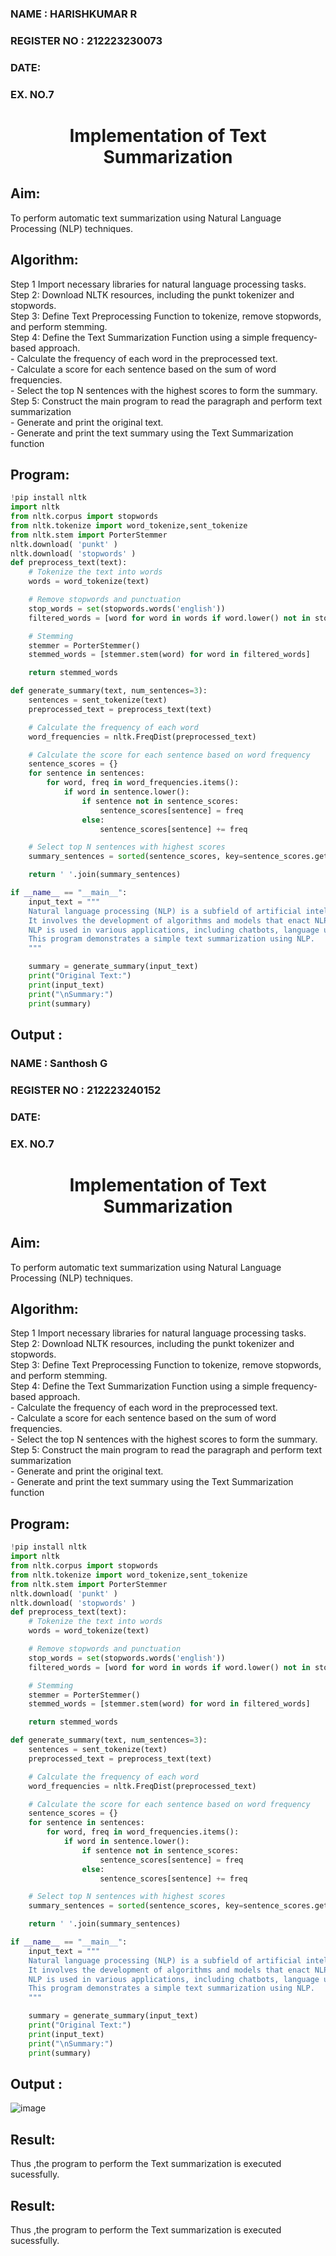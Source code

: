 ### NAME : HARISHKUMAR R
### REGISTER NO : 212223230073
### DATE:
<H3>EX. NO.7</H3><H1 ALIGN =CENTER>Implementation of Text  Summarization</H1>

## Aim: 
To perform automatic text summarization using Natural Language Processing (NLP) techniques. </BR>

## Algorithm:
Step 1 Import necessary libraries for natural language processing tasks.<BR>
Step 2: Download NLTK resources, including the punkt tokenizer and stopwords.<BR>
Step 3: Define Text Preprocessing Function to tokenize, remove stopwords, and perform stemming.<BR>
Step 4: Define the Text Summarization Function using a simple frequency-based approach.<br>
    - Calculate the frequency of each word in the preprocessed text.<br>
    - Calculate a score for each sentence based on the sum of word frequencies.<br>
    - Select the top N sentences with the highest scores to form the summary.<br>
Step 5: Construct the main program to read the paragraph  and perform text summarization<br>
      - Generate and print the original text.<br>
      - Generate and print the text summary using the  Text Summarization function<br>

## Program:
```py
!pip install nltk
import nltk
from nltk.corpus import stopwords
from nltk.tokenize import word_tokenize,sent_tokenize
from nltk.stem import PorterStemmer
nltk.download( 'punkt' )
nltk.download( 'stopwords' )
def preprocess_text(text):
    # Tokenize the text into words
    words = word_tokenize(text)

    # Remove stopwords and punctuation
    stop_words = set(stopwords.words('english'))
    filtered_words = [word for word in words if word.lower() not in stop_words and word.isalnum()]

    # Stemming
    stemmer = PorterStemmer()
    stemmed_words = [stemmer.stem(word) for word in filtered_words]

    return stemmed_words

def generate_summary(text, num_sentences=3):
    sentences = sent_tokenize(text)
    preprocessed_text = preprocess_text(text)

    # Calculate the frequency of each word
    word_frequencies = nltk.FreqDist(preprocessed_text)

    # Calculate the score for each sentence based on word frequency
    sentence_scores = {}
    for sentence in sentences:
        for word, freq in word_frequencies.items():
            if word in sentence.lower():
                if sentence not in sentence_scores:
                    sentence_scores[sentence] = freq
                else:
                    sentence_scores[sentence] += freq

    # Select top N sentences with highest scores
    summary_sentences = sorted(sentence_scores, key=sentence_scores.get, reverse=True)[:num_sentences]

    return ' '.join(summary_sentences)

if __name__ == "__main__":
    input_text = """
    Natural language processing (NLP) is a subfield of artificial intelligence.
    It involves the development of algorithms and models that enact NLP.
    NLP is used in various applications, including chatbots, language understanding, and language generation.
    This program demonstrates a simple text summarization using NLP.
    """

    summary = generate_summary(input_text)
    print("Original Text:")
    print(input_text)
    print("\nSummary:")
    print(summary)
```
## Output :
### NAME : Santhosh G
### REGISTER NO : 212223240152
### DATE:
<H3>EX. NO.7</H3><H1 ALIGN =CENTER>Implementation of Text  Summarization</H1>

## Aim: 
To perform automatic text summarization using Natural Language Processing (NLP) techniques. </BR>

## Algorithm:
Step 1 Import necessary libraries for natural language processing tasks.<BR>
Step 2: Download NLTK resources, including the punkt tokenizer and stopwords.<BR>
Step 3: Define Text Preprocessing Function to tokenize, remove stopwords, and perform stemming.<BR>
Step 4: Define the Text Summarization Function using a simple frequency-based approach.<br>
    - Calculate the frequency of each word in the preprocessed text.<br>
    - Calculate a score for each sentence based on the sum of word frequencies.<br>
    - Select the top N sentences with the highest scores to form the summary.<br>
Step 5: Construct the main program to read the paragraph  and perform text summarization<br>
      - Generate and print the original text.<br>
      - Generate and print the text summary using the  Text Summarization function<br>

## Program:
```py
!pip install nltk
import nltk
from nltk.corpus import stopwords
from nltk.tokenize import word_tokenize,sent_tokenize
from nltk.stem import PorterStemmer
nltk.download( 'punkt' )
nltk.download( 'stopwords' )
def preprocess_text(text):
    # Tokenize the text into words
    words = word_tokenize(text)

    # Remove stopwords and punctuation
    stop_words = set(stopwords.words('english'))
    filtered_words = [word for word in words if word.lower() not in stop_words and word.isalnum()]

    # Stemming
    stemmer = PorterStemmer()
    stemmed_words = [stemmer.stem(word) for word in filtered_words]

    return stemmed_words

def generate_summary(text, num_sentences=3):
    sentences = sent_tokenize(text)
    preprocessed_text = preprocess_text(text)

    # Calculate the frequency of each word
    word_frequencies = nltk.FreqDist(preprocessed_text)

    # Calculate the score for each sentence based on word frequency
    sentence_scores = {}
    for sentence in sentences:
        for word, freq in word_frequencies.items():
            if word in sentence.lower():
                if sentence not in sentence_scores:
                    sentence_scores[sentence] = freq
                else:
                    sentence_scores[sentence] += freq

    # Select top N sentences with highest scores
    summary_sentences = sorted(sentence_scores, key=sentence_scores.get, reverse=True)[:num_sentences]

    return ' '.join(summary_sentences)

if __name__ == "__main__":
    input_text = """
    Natural language processing (NLP) is a subfield of artificial intelligence.
    It involves the development of algorithms and models that enact NLP.
    NLP is used in various applications, including chatbots, language understanding, and language generation.
    This program demonstrates a simple text summarization using NLP.
    """

    summary = generate_summary(input_text)
    print("Original Text:")
    print(input_text)
    print("\nSummary:")
    print(summary)
```
## Output :
![image](https://github.com/user-attachments/assets/2df813dd-e226-4127-9729-4eec42bcc7ae)

## Result:
Thus ,the program to perform the Text summarization is executed sucessfully.


## Result:
Thus ,the program to perform the Text summarization is executed sucessfully.
